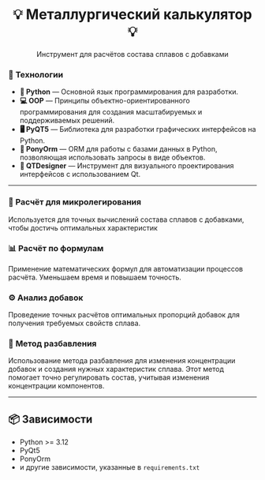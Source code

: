 <h1 align="center">💡 Металлургический калькулятор 💡</h1>

<p align="center">Инструмент для расчётов состава сплавов с добавками</p>


### 🔹 **Технологии**

- **🐍 Python** — Основной язык программирования для разработки.
- **💻 OOP** — Принципы объектно-ориентированного программирования для создания масштабируемых и поддерживаемых решений.
- **🖥 PyQT5** — Библиотека для разработки графических интерфейсов на Python.
- **🐴 PonyOrm** — ORM для работы с базами данных в Python, позволяющая использовать запросы в виде объектов.
- **🎨 QTDesigner** — Инструмент для визуального проектирования интерфейсов с использованием Qt.

---

### 📌 Расчёт для микролегирования

Используется для точных вычислений состава сплавов с добавками, чтобы достичь оптимальных характеристик

### 📊 **Расчёт по формулам**

Применение математических формул для автоматизации процессов расчёта. Уменьшаем время и повышаем точность.

### ⚙️ **Анализ добавок**

Проведение точных расчётов оптимальных пропорций добавок для получения требуемых свойств сплава.

### 🧪 **Метод разбавления**

Использование метода разбавления для изменения концентрации добавок и создания нужных характеристик сплава. Этот метод
помогает точно регулировать состав, учитывая изменения концентрации компонентов.



---

## 📦 Зависимости

- Python >= 3.12
- PyQt5
- PonyOrm
- и другие зависимости, указанные в `requirements.txt`
